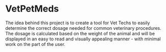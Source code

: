 # VetPetMeds

The idea behind this project is to create a tool for Vet Techs to easily determine the correct dosage needed for common veterinary procedures. The dosage is calculated based on the weight of the animal and will be displayed in an easy to read and visually appealing manner - with minimal work on the part of the user.
